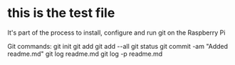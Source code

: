 # this is the test file 
It's part of the process to install, configure and run git on the Raspberry Pi

Git commands:
git init
git add <filename>
git add --all
git status
git commit -am "Added readme.md"
git log readme.md
git log -p readme.md
